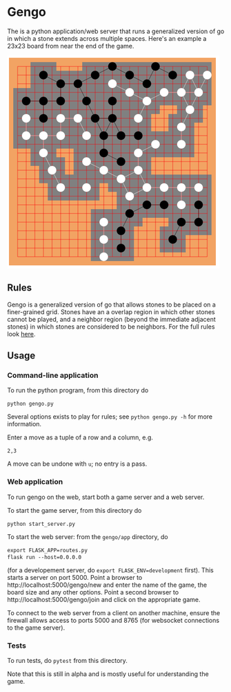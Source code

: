 # Gengo

The is a python application/web server that runs a generalized version of go in which a stone extends across multiple spaces. Here's an example a 23x23 board from near the end of the game.

![Sample Game](img/sample_game.png)

## Rules

Gengo is a generalized version of go that allows stones to be placed on a finer-grained grid. Stones have an a overlap region in which other stones cannot be played, and a neighbor region (beyond the immediate adjacent stones) in which stones are considered to be neighbors. For the full rules look [here](Rules.md).

## Usage

### Command-line application

To run the python program, from this directory do

```
python gengo.py
```

Several options exists to play for rules; see `python gengo.py -h` for more information.

Enter a move as a tuple of a row and a column, e.g.
```
2,3
```
A move can be undone with `u`; no entry is a pass.

### Web application

To run gengo on the web, start both a game server and a web server.

To start the game server, from this directory do
```
python start_server.py
```

To start the web server: from the `gengo/app` directory, do

```
export FLASK_APP=routes.py
flask run --host=0.0.0.0
```

(for a developement server, do `export FLASK_ENV=development` first).
This starts a server on port 5000. Point a browser to http://localhost:5000/gengo/new and enter the name of the game, the board size and any other options. Point a second browser to http://localhost:5000/gengo/join and click on the appropriate game.

To connect to the web server from a client on another machine, ensure the firewall allows access to ports 5000 and 8765 (for websocket connections to the game server).

### Tests

To run tests, do `pytest` from this directory.

Note that this is still in alpha and is mostly useful for understanding the game.